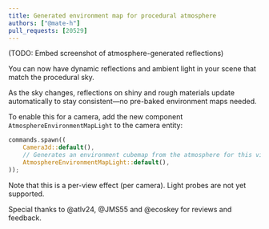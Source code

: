 ```yaml
---
title: Generated environment map for procedural atmosphere
authors: ["@mate-h"]
pull_requests: [20529]
---
```


(TODO: Embed screenshot of atmosphere-generated reflections)

You can now have dynamic reflections and ambient light in your scene that match the procedural sky.

As the sky changes, reflections on shiny and rough materials update automatically to stay consistent—no pre-baked environment maps needed.

To enable this for a camera, add the new component `AtmosphereEnvironmentMapLight` to the camera entity:

```rust
commands.spawn((
    Camera3d::default(),
    // Generates an environment cubemap from the atmosphere for this view
    AtmosphereEnvironmentMapLight::default(),
));
```

Note that this is a per-view effect (per camera). Light probes are not yet supported.

Special thanks to @atlv24, @JMS55 and @ecoskey for reviews and feedback.
